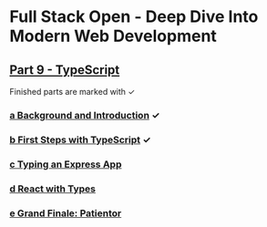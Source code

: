 # Full Stack Open - Deep Dive Into Modern Web Development
## [Part 9 - TypeScript](https://fullstackopen.com/en/part9)

Finished parts are marked with &check;

### [a Background and Introduction](https://fullstackopen.com/en/part9/background_and_introduction) &check;

### [b First Steps with TypeScript](https://fullstackopen.com/en/part9/first_steps_with_type_script) &check;

### [c Typing an Express App](https://fullstackopen.com/en/part9/typing_an_express_app)

### [d React with Types](https://fullstackopen.com/en/part9/react_with_types)

### [e Grand Finale: Patientor](https://fullstackopen.com/en/part9/grande_finale_patientor)
